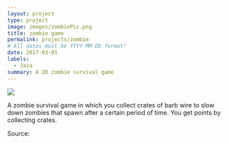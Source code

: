 ```yaml
---
layout: project
type: project
image: images/zombiePic.png
title: zombie game
permalink: projects/zombie
# All dates must be YYYY-MM-DD format!
date: 2017-03-01
labels:
  - Java
summary: A 2D zombie survival game
---
```


<img class="ui image" src="{{ site.baseurl }}/images/zombiePic.png">

A zombie survival game in which you collect crates of barb wire to slow down zombies that spawn after a certain period of time. You get points by collecting crates. 

Source: <a href="https://github.com/htobin/ManiniProjects2"></a>

